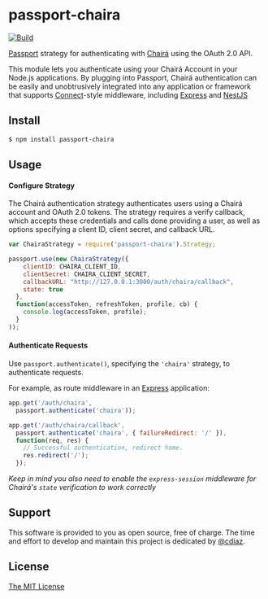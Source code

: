 # passport-chaira

[![Build](https://circleci.com/gh/cdiaz/passport-chaira.svg?style=svg)](https://circleci.com/gh/cdiaz/passport-chaira)


[Passport](http://passportjs.org/) strategy for authenticating with [Chairá](https://uniamazonia.edu.co)
using the OAuth 2.0 API.

This module lets you authenticate using your Chairá Account in your Node.js applications.
By plugging into Passport, Chairá authentication can be easily and
unobtrusively integrated into any application or framework that supports [Connect](http://www.senchalabs.org/connect/)-style middleware, including
[Express](http://expressjs.com/) and [NestJS](http://nestjs.com/)

## Install

```bash
$ npm install passport-chaira
```

## Usage

#### Configure Strategy

The Chairá authentication strategy authenticates users using a Chairá account and OAuth 2.0 tokens. The strategy requires a verify callback, which accepts these credentials and calls done providing a user, as well as options specifying a client ID, client secret, and callback URL.

```js
var ChairaStrategy = require('passport-chaira').Strategy;

passport.use(new ChairaStrategy({
    clientID: CHAIRA_CLIENT_ID,
    clientSecret: CHAIRA_CLIENT_SECRET,
    callbackURL: "http://127.0.0.1:3000/auth/chaira/callback",
    state: true
  },
  function(accessToken, refreshToken, profile, cb) {
    console.log(accessToken, profile);
  }
));
```

#### Authenticate Requests

Use `passport.authenticate()`, specifying the `'chaira'` strategy, to
authenticate requests.

For example, as route middleware in an [Express](http://expressjs.com/)
application:

```js
app.get('/auth/chaira',
  passport.authenticate('chaira'));

app.get('/auth/chaira/callback', 
  passport.authenticate('chaira', { failureRedirect: '/' }),
  function(req, res) {
    // Successful authentication, redirect home.
    res.redirect('/');
  });
```
_Keep in mind you also need to enable the `express-session` middleware for Chairá's `state` verification to work correctly_

## Support

This software is provided to you as open source, free of charge.  The time and
effort to develop and maintain this project is dedicated by [@cdiaz](https://github.com/cdiaz).


## License

[The MIT License](http://opensource.org/licenses/MIT)
